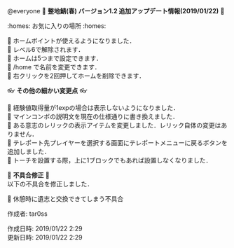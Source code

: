 @everyone 
:cherry_blossom:  **__整地鯖(春) バージョン1.2 追加アップデート情報(2019/01/22)__** :cherry_blossom:  


:homes: お気に入りの場所 :homes:

:diamond_shape_with_a_dot_inside: ホームポイントが使えるようになりました．  
:diamond_shape_with_a_dot_inside: レベル6で解除されます．  
:diamond_shape_with_a_dot_inside: ホームは5つまで設定できます．  
:diamond_shape_with_a_dot_inside: /home <id> <name>で名前を変更できます．  
:diamond_shape_with_a_dot_inside: 右クリックを2回押してホームを削除できます．  


:eyeglasses: **__その他の細かい変更点__** :eyeglasses:    

:diamond_shape_with_a_dot_inside: 経験値取得量が1expの場合は表示しないようになりました．  
:diamond_shape_with_a_dot_inside: マインコンボの説明文を現在の仕様通りに書き換えました．  
:diamond_shape_with_a_dot_inside: ある意志のレリックの表示アイテムを変更しました．レリック自体の変更はありません．  
:diamond_shape_with_a_dot_inside: テレポート先プレイヤーを選択する画面にテレポートメニューに戻るボタンを追加しました．  
:diamond_shape_with_a_dot_inside: トーチを設置する際，上に1ブロックでもあれば設置しなくなりました．  


:bow: **__不具合修正__** :bow:   
以下の不具合を修正しました．  

:diamond_shape_with_a_dot_inside: 休憩時に遺志と交換できてしまう不具合  



作成者: tar0ss  

作成日時: 2019/01/22 2:29  
更新日時: 2019/01/22 2:29